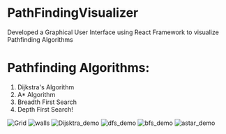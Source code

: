 # PathFindingVisualizer
Developed a Graphical User Interface using React Framework to visualize Pathfinding Algorithms 
# Pathfinding Algorithms:
1. Dijkstra's Algorithm
2. A* Algorithm
3. Breadth First Search
4. Depth First Search!


![Grid](https://user-images.githubusercontent.com/46644862/127726402-17298d55-3d18-4fb1-9534-47d696ac8109.JPG)
![walls](https://user-images.githubusercontent.com/46644862/127726393-22170e3d-9868-4334-912f-67df1df0b267.JPG)
![Dijsktra_demo](https://user-images.githubusercontent.com/46644862/127726396-1f7a3bd0-c076-40b3-91b6-e649b4431ad2.JPG)
![dfs_demo](https://user-images.githubusercontent.com/46644862/127726397-f47eb055-db29-4b4e-bf2a-545318908323.JPG)
![bfs_demo](https://user-images.githubusercontent.com/46644862/127726398-29631294-a2a9-4a05-ad5f-05ac36f266db.JPG)
![astar_demo](https://user-images.githubusercontent.com/46644862/127726400-5ec604e5-880e-4fcb-b18e-99ecbeb0b814.JPG)



